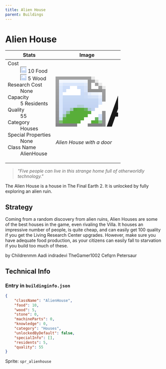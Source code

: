 ```yaml
---
title: Alien House
parent: Buildings
---
```

# Alien House

[//]: # (Pre-generated content)
<table><thead><tr><th>Stats</th><th>Image</th></tr></thead><tbody><tr><td><dl><dt>Cost</dt><dd><div class="resource-icon"><img style="object-position: -1009px -533px;" src="https://tfe2-wiki.github.io/assets/sprites.png"></div> 10 Food<br><div class="resource-icon"><img style="object-position: -637px -751px;" src="https://tfe2-wiki.github.io/assets/sprites.png"></div> 5 Wood</dd><dt>Research Cost</dt><dd>None</dd><dt>Capacity</dt><dd>5 Residents</dd><dt>Quality</dt><dd>55</dd><dt>Category</dt><dd>Houses</dd><dt>Special Properties</dt><dd>None</dd><dt>Class Name</dt><dd>AlienHouse</dd></dl></td><td><style>.building-image {width: 200px;height: 200px;overflow: hidden;position: relative;}.building-image img {image-rendering: pixelated;object-fit: none;transform: scale(10);transform-origin: left top;position: absolute;left: 0;top: 0;}.resource-image {width: 200px;height: 200px;overflow: hidden;position: relative;}.resource-image img {image-rendering: pixelated;object-fit: none;transform: scale(20);transform-origin: left top;position: absolute;left: 0;top: 0;}.building-icon {width: 20px;height: 20px;overflow: hidden;position: relative;display: inline-block;}.building-icon img {image-rendering: pixelated;object-fit: none;transform: scale(1);transform-origin: left top;position: absolute;left: 0;top: 0;}.resource-icon {width: 20px;height: 20px;overflow: hidden;position: relative;display: inline-block;}.resource-icon img {image-rendering: pixelated;object-fit: none;transform: scale(2);transform-origin: left top;position: absolute;left: 0;top: 0;}</style><div class="building-image"><img style="object-position: -658px -783px;" src="https://tfe2-wiki.github.io/assets/sprites.png" alt="Alien House Back"><img style="object-position: -636px -783px;" src="https://tfe2-wiki.github.io/assets/sprites.png" alt="Alien House"></div><i>Alien House with a door</i></td></tr></tbody></table><blockquote><i>"Five people can live in this strange home full of otherworldly technology."</i></blockquote>

The Alien House is a house in The Final Earth 2. It is unlocked by fully exploring an alien ruin.

## Strategy

Coming from a random discovery from alien ruins, Alien Houses are some of the best houses in the game, even rivaling the Villa. It houses an impressive number of people, is quite cheap, and can easily get 100 quality if you get the Living Research Center upgrades. However, make sure you have adequate food production, as your citizens can easily fall to starvation if you build too much of these.

by Childrenmm Aadi indradevi TheGamer1002 Cefqrn Petersaur

## Technical Info
### Entry in `buildinginfo.json`

```json
{
    "className": "AlienHouse",
    "food": 10,
    "wood": 5,
    "stone": 0,
    "machineParts": 0,
    "knowledge": 0,
    "category": "Houses",
    "unlockedByDefault": false,
    "specialInfo": [],
    "residents": 5,
    "quality": 55
}
```

Sprite: `spr_alienhouse`

